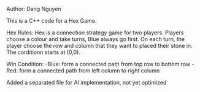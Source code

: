 Author: Dang Nguyen

This is a C++ code for a Hex Game.

Hex Rules:
Hex is a connection strategy game for two players. Players choose a colour and take turns, Blue always go first. On each turn, the player choose
the row and column that they want to placed their stone in. The corditionn starts at (0,0).

Win Condition:
-Blue: form a connected path from top row to bottom row
-Red: form a connected path from left column to right column

Added a separated file for AI implementation, not yet optimized
